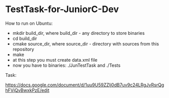 # TestTask-for-JuniorC-Dev

How to run on Ubuntu:

* mkdir build_dir, where build_dir - any directory to store binaries
* cd build_dir
* cmake source_dir, where source_dir - directory with sources from this repository
* make
* at this step you must create data.xml file
* now you have to binaries: ./JunTestTask and ./Tests


Task:

https://docs.google.com/document/d/1uu9U59ZZlj0dB7uv9c24LRgJvRsrQghFVjQvBwxkPzE/edit

